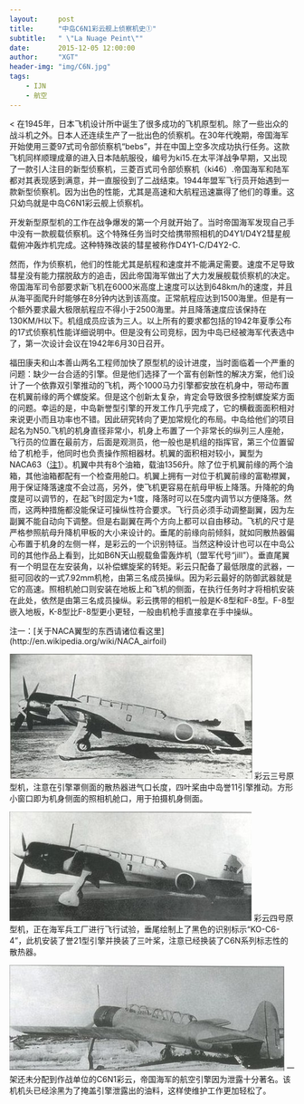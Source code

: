 ```yaml
---
layout:     post
title:      "中岛C6N1彩云舰上侦察机史①"
subtitle:   " \"La Nuage Peint\""
date:       2015-12-05 12:00:00
author:     "XGT"
header-img: "img/C6N.jpg"
tags:
    - IJN
    - 航空
---
```



< 在1945年，日本飞机设计所中诞生了很多成功的飞机原型机。除了一些出众的战斗机之外。日本人还连续生产了一批出色的侦察机。在30年代晚期，帝国海军开始使用三菱97式司令部侦察机“bebs”，并在中国上空多次成功执行任务。这款飞机同样顺理成章的进入日本陆航服役，编号为ki15.在太平洋战争早期，又出现了一款引人注目的新型侦察机，三菱百式司令部侦察机（ki46）.帝国海军和陆军都对其表现感到满意，并一直服役到了二战结束。1944年盟军飞行员开始遇到一款新型侦察机。因为出色的性能，尤其是高速和大航程迅速赢得了他们的尊重。这只幼鸟就是中岛C6N1彩云舰上侦察机。

开发新型原型机的工作在战争爆发的第一个月就开始了。当时帝国海军发现自己手中没有一款舰载侦察机。这个特殊任务当时交给携带照相机的D4Y1/D4Y2彗星舰载俯冲轰炸机完成。这种特殊改装的彗星被称作D4Y1-C/D4Y2-C.

然而，作为侦察机，他们的性能尤其是航程和速度并不能满足需要。速度不足导致彗星没有能力摆脱敌方的追击，因此帝国海军做出了大力发展舰载侦察机的决定。
帝国海军司令部要求新飞机在6000米高度上速度可以达到648km/h的速度，并且从海平面爬升时能够在8分钟内达到该高度。正常航程应达到1500海里。但是有一个额外要求最大极限航程应不得小于2500海里。并且降落速度应该保持在130KM/H以下。机组成员应该为三人。以上所有的要求都包括的1942年夏季公布的17式侦察机性能详细说明中。但是没有公司竞标，因为中岛已经被海军代表选中了，第一次设计会议在1942年6月30日召开。

福田康夫和山本善山两名工程师加快了原型机的设计进度，当时面临着一个严重的问题：缺少一台合适的引擎。但是他们选择了一个富有创新性的解决方案，他们设计了一个依靠双引擎推动的飞机，两个1000马力引擎都安放在机身中，带动布置在机翼前缘的两个螺旋桨。但是这个创新太复杂，肯定会导致很多控制螺旋桨方面的问题。幸运的是，中岛新誉型引擎的开发工作几乎完成了，它的横截面面积相对来说更小而且功率也不错。因此研究转向了更加常规化的布局。中岛给他们的项目起名为N50.飞机的机身直径非常小，机身上布置了一个非常长的纵列三人座舱，飞行员的位置在最前方，后面是观测员，他一般也是机组的指挥官，第三个位置留给了机枪手，他同时也负责操作照相器材。机翼的面积相对较小，翼型为NACA63（[注1](#z1)）。机翼中共有8个油箱，载油1356升。除了位于机翼前缘的两个油箱，其他油箱都配有一个检查用舱口。机翼上拥有一对位于机翼前缘的富勒襟翼，用于保证降落速度不会过高，另外，使飞机更容易在航母甲板上降落。升降舵的角度是可以调节的，在起飞时固定为+1度，降落时可以在5度内调节以方便降落。然而，这两种措施都没能保证可操纵性符合要求。飞行员必须手动调整副翼，因为左副翼不能自动向下调整。但是右副翼在两个方向上都可以自由移动。飞机的尺寸是严格参照航母升降机甲板的大小来设计的。垂尾的前缘向前倾斜，就如同散热器偏心布置于机身的左侧一样，是彩云的一个识别特征。当然这种设计也可以在中岛公司的其他作品上看到，比如B6N天山舰载鱼雷轰炸机（盟军代号“jill”）。垂直尾翼有一个明显在左安装角，以补偿螺旋桨的转矩。彩云只配备了最低限度的武器，一挺可回收的一式7.92mm机枪，由第三名成员操纵。因为彩云最好的防御武器就是它的高速。照相机舱口则安装在地板上和飞机的侧面，在执行任务时才将相机安装在此处，依然是由第三名成员操纵。彩云携带的相机一般是K-8型和F-8型。F-8型嵌入地板，K-8型比F-8型更小更轻，一般由机枪手直接拿在手中操纵。

<p id="z1"></p>
注一：[关于NACA翼型的东西请诸位看这里](http://en.wikipedia.org/wiki/NACA_airfoil)
 
![](/img/C6N/zhushi-1.jpg)
彩云三号原型机，注意在引擎罩侧面的散热器进气口长度，四叶桨由中岛誉11引擎推动。方形小窗口即为机身侧面的照相机舱口，用于拍摄机身侧面。


![](/img/C6N/zhushi-2.jpg)
彩云四号原型机，正在海军兵工厂进行飞行试验，垂尾绘制上了黑色的识别标示“KO-C6-4”，此机安装了誉21型引擎并换装了三叶桨，注意已经换装了C6N系列标志性的散热器。


![](/img/C6N/zhushi-3.jpg)
一架还未分配到作战单位的C6N1彩云，帝国海军的航空引擎因为泄露十分著名。该机机头已经涂黑为了掩盖引擎泄露出的油料，这样使维护工作更加轻松了。
